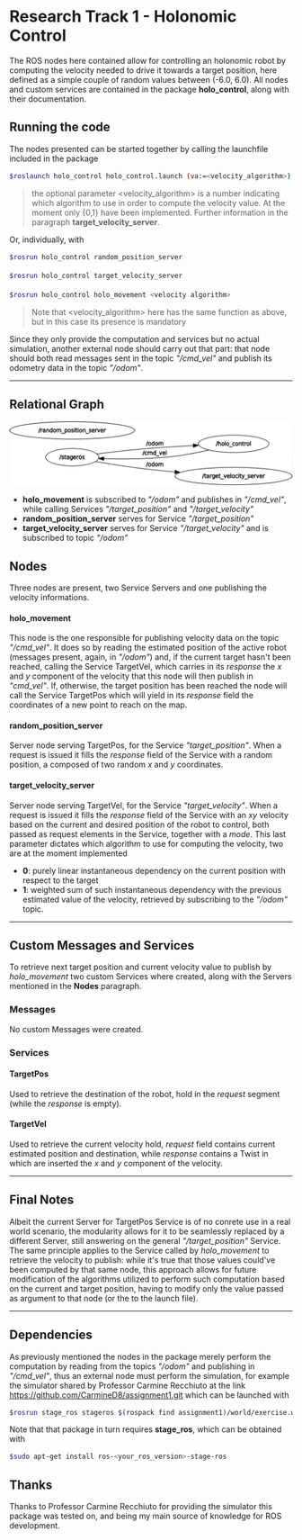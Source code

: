 # Research Track 1 - Holonomic Control

The ROS nodes here contained allow for controlling an holonomic robot
by computing the velocity needed to drive it towards a target position,
here defined as a simple couple of random values between (-6.0, 6.0).
All nodes and custom services are contained in the package **holo_control**,
 along with their documentation.

## Running the code

The nodes presented can be started together by calling the launchfile included
in the package
```bash
$roslaunch holo_control holo_control.launch (va:=<velocity_algorithm>)
```
> the optional parameter <velocity_algorithm> is a number indicating which 
> algorithm to use in order to compute the velocity value. At the moment only 
> {0,1} have been implemented. Further information in the paragraph 
> **target_velocity_server**.

Or, individually, with
```bash
$rosrun holo_control random_position_server

$rosrun holo_control target_velocity_server

$rosrun holo_control holo_movement <velocity algorithm>
```
> Note that <velocity_algorithm> here has the same function as above, but in
> this case its presence is mandatory

Since they only provide the computation and services but no actual simulation,
another external node should carry out that part: that node should both read
messages sent in the topic _"/cmd_vel"_ and publish its odometry data in the
topic _"/odom"_.

---------

## Relational Graph

![relations between nodes and topics](images/rosgraph_holo_control.png)
- **holo_movement** is subscribed to _"/odom"_ and publishes in _"/cmd_vel"_, while 
	calling Services _"/target_position"_ and _"/target_velocity"_
- **random_position_server** serves for Service _"/target_position"_
- **target_velocity_server** serves for Service _"/target_velocity"_ and is subscribed
	to topic _"/odom"_

## Nodes

Three nodes are present, two Service Servers and one publishing the velocity
informations.

#### holo_movement

This node is the one responsible for publishing velocity data on the topic _"/cmd_vel"_.
It does so by reading the estimated position of the active robot (messages present, 
again, in _"/odom"_) and, if the current target hasn't been reached, calling the Service
TargetVel, which carries in its _response_ the _x_ and _y_ component of the velocity that
this node will then publish in _"cmd_vel"_. If, otherwise, the target position has been
reached the node will call the Service TargetPos which will yield in its _response_ field
the coordinates of a new point to reach on the map.

#### random_position_server

Server node serving TargetPos, for the Service _"target_position"_. When a request is issued 
it fills the _response_ field of the Service with a random position, a composed of two random 
_x_ and _y_ coordinates.

#### target_velocity_server

Server node serving TargetVel, for the Service _"target_velocity"_. When a request is issued it 
fills the _response_ field of the Service with an _xy_ velocity based on the current and desired 
position of the robot to control, both passed as request elements in the Service, together with a _mode_.
This last parameter dictates which algorithm to use for computing the velocity, two are at
the moment implemented
- **0**: purely linear instantaneous dependency on the current position with respect to the target
- **1**: weighted sum of such instantaneous dependency with the previous estimated value of the 
	velocity, retrieved by subscribing to the _"/odom"_ topic.

---------

## Custom Messages and Services

To retrieve next target position and current velocity value to publish by _holo_movement_ two
custom Services where created, along with the Servers mentioned in the **Nodes** paragraph.

### Messages
No custom Messages were created.

### Services

#### TargetPos

Used to retrieve the destination of the robot, hold in the _request_ segment (while the _response_ is empty).

#### TargetVel

Used to retrieve the current velocity hold, _request_ field contains current estimated position and destination,
while _response_ contains a Twist in which are inserted the _x_ and _y_ component of the velocity.

---------

## Final Notes

Albeit the current Server for TargetPos Service is of no conrete use in a real world scenario, the modularity
allows for it to be seamlessly replaced by a different Server, still answering on the general _"/target_position"_
Service.
The same principle applies to the Service called by _holo_movement_ to retrieve the velocity to publish: while it's
true that those values could've been computed by that same node, this approach allows for future modification of the
algorithms utilized to perform such computation based on the current and target position, having to modify only the
value passed as argument to that node (or the to the launch file).

---------

## Dependencies

As previously mentioned the nodes in the package merely perform the computation by
reading from the topics _"/odom"_ and publishing in _"/cmd_vel"_, thus an external 
node must perform the simulation, for example the simulator shared by Professor Carmine
Recchiuto at the link https://github.com/CarmineD8/assignment1.git which can be 
launched with
```bash
$rosrun stage_ros stageros $(rospack find assignment1)/world/exercise.world
```
Note that that package in turn requires **stage_ros**, which can be obtained with
```bash
$sudo apt-get install ros-<your_ros_version>-stage-ros
```

## Thanks

Thanks to Professor Carmine Recchiuto for providing the simulator this package was tested
on, and being my main source of knowledge for ROS development.
